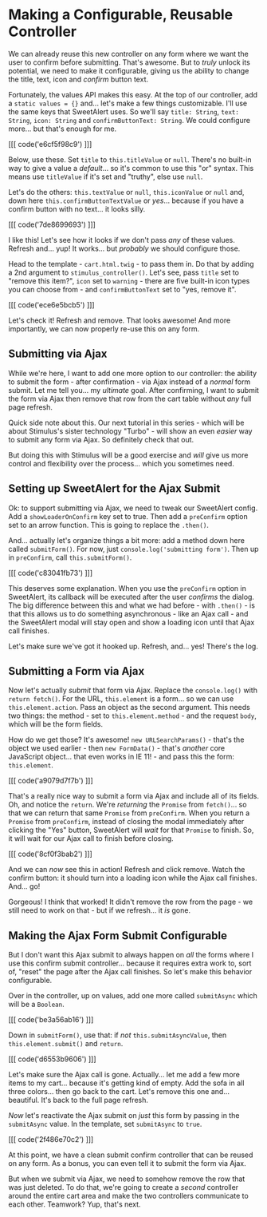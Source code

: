 # Making a Configurable, Reusable Controller

We can already reuse this new controller on any form where we want the user to
confirm before submitting. That's awesome. But to *truly* unlock its potential,
we need to make it configurable, giving us the ability to change the title, text,
icon and *confirm* button text.

Fortunately, the values API makes this easy. At the top of our controller, add a
`static values = {}` and... let's make a few things customizable. I'll use the
same keys that SweetAlert uses. So we'll say `title: String`, `text: String`,
`icon: String` and `confirmButtonText: String`. We could configure more... but
that's enough for me.

[[[ code('e6cf5f98c9') ]]]

Below, use these. Set `title` to `this.titleValue` or `null`. There's no built-in
way to give a value a *default*... so it's common to use this "or" syntax. This
means use `titleValue` if it's set and "truthy", else use `null`.

Let's do the others: `this.textValue` or `null`, `this.iconValue` or `null` and,
down here  `this.confirmButtonTextValue` or *yes*... because if you have a confirm
button with no text... it looks silly.

[[[ code('7de8699693') ]]]

I like this! Let's see how it looks if we don't pass *any* of these values. Refresh
and... yup! It works... but *probably* we should configure those.

Head to the template - `cart.html.twig` - to pass them in. Do that by adding a
2nd argument to `stimulus_controller()`. Let's see, pass `title` set to
"remove this item?", `icon` set to `warning` - there are five built-in icon types
you can choose from - and `confirmButtonText` set to "yes, remove it".

[[[ code('ece6e5bcb5') ]]]

Let's check it! Refresh and remove. That looks awesome! And more importantly, we
can now properly re-use this on any form.

## Submitting via Ajax

While we're here, I want to add one more option to our controller: the ability to
submit the form - after confirmation - via Ajax instead of a *normal* form submit.
Let me tell you... my *ultimate* goal. After confirming, I want to submit the form
via Ajax then remove that row from the cart table without *any* full page refresh.

Quick side note about this. Our next tutorial in this series - which will be about
Stimulus's sister technology "Turbo" - will show an even *easier* way to submit
any form via Ajax. So definitely check that out.

But doing this with Stimulus will be a good exercise and *will* give us more
control and flexibility over the process... which you sometimes need.

## Setting up SweetAlert for the Ajax Submit

Ok: to support submitting via Ajax, we need to tweak our SweetAlert config. Add
a `showLoaderOnConfirm` key set to true. Then add a `preConfirm` option set to
an arrow function. This is going to replace the `.then()`.

And... actually let's organize things a bit more: add a method down here
called `submitForm()`. For now, just `console.log('submitting form')`. Then up in
`preConfirm`, call `this.submitForm()`.

[[[ code('c83041fb73') ]]]

This deserves some explanation. When you use the `preConfirm` option in SweetAlert,
its callback will be executed after the user *confirms* the dialog. The big
difference between this and what we had before - with `.then()` - is that this
allows us to do something asynchronous - like an Ajax call - and the SweetAlert
modal will stay open and show a loading icon until that Ajax call finishes.

Let's make sure we've got it hooked up. Refresh, and... yes! There's the log.

## Submitting a Form via Ajax

Now let's actually *submit* that form via Ajax. Replace the `console.log()` with
`return fetch()`. For the URL, `this.element` is a form... so we can use
`this.element.action`. Pass an object as the second argument. This needs two things:
the method - set to `this.element.method` - and the request `body`, which will be
the form fields.

How do we get those? It's awesome! `new URLSearchParams()` - that's the object
we used earlier - then `new FormData()` - that's *another* core JavaScript object...
that even works in IE 11! - and pass this the form: `this.element`.

[[[ code('a9079d7f7b') ]]]

That's a really nice way to submit a form via Ajax and include all of its fields.
Oh, and notice the `return`. We're *returning* the `Promise` from `fetch()`... so
that we can return that same `Promise` from `preConfirm`. When you return a
`Promise` from `preConfirm`, instead of closing the modal immediately after
clicking the "Yes" button, SweetAlert will *wait* for that `Promise` to finish.
So, it will wait for our Ajax call to finish before closing.

[[[ code('8cf0f3bab2') ]]]

And we can *now* see this in action! Refresh and click remove. Watch the confirm
button: it should turn into a loading icon while the Ajax call finishes. And...
go!

Gorgeous! I think that worked! It didn't remove the row from the page - we still
need to work on that - but if we refresh... it *is* gone.

## Making the Ajax Form Submit Configurable

But I don't want this Ajax submit to always happen on *all* the forms where I use
this confirm submit controller... because it requires extra work to, sort of,
"reset" the page after the Ajax call finishes. So let's make this behavior
configurable.

Over in the controller, up on values, add one more called `submitAsync` which
will be a `Boolean`.

[[[ code('be3a56ab16') ]]]

Down in `submitForm()`, use that: if *not* `this.submitAsyncValue`,
then `this.element.submit()` and `return`.

[[[ code('d6553b9606') ]]]

Let's make sure the Ajax call is gone. Actually... let me add a few more items
to my cart... because it's getting kind of empty. Add the sofa in all three
colors... then go back to the cart. Let's remove this one and... beautiful. It's
back to the full page refresh.

*Now* let's reactivate the Ajax submit on *just* this form by passing in the
`submitAsync` value. In the template, set `submitAsync` to `true`.

[[[ code('2f486e70c2') ]]]

At this point, we have a clean submit confirm controller that can be reused on
any form. As a bonus, you can even tell it to submit the form via Ajax.

But when we submit via Ajax, we need to somehow remove the row that was just deleted.
To do that, we're going to create a *second* controller around the entire cart
area and make the two controllers communicate to each other. Teamwork? Yup,
that's next.
